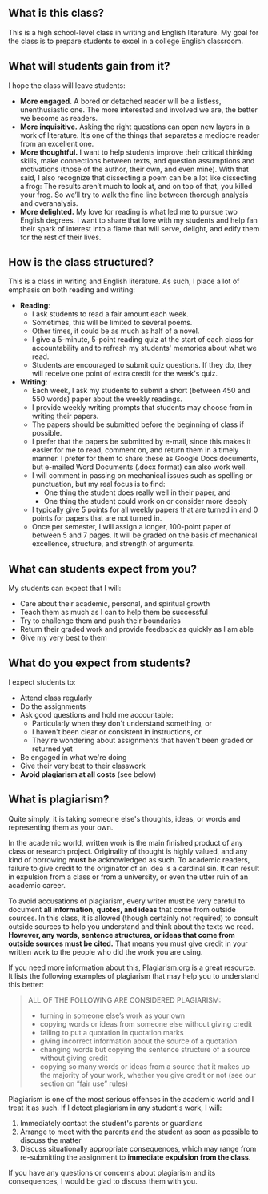 ## What is this class?
This is a high school-level class in writing and English literature. My goal for the class is to prepare students to excel in a college English classroom.

## What will students gain from it?
I hope the class will leave students:
- **More engaged.** A bored or detached reader will be a listless, unenthusiastic one. The more interested and involved we are, the better we become as readers.
- **More inquisitive.** Asking the right questions can open new layers in a work of literature. It’s one of the things that separates a mediocre reader from an excellent one.
- **More thoughtful.** I want to help students improve their critical thinking skills, make connections between texts, and question assumptions and motivations (those of the author, their own, and even mine). With that said, I also recognize that dissecting a poem can be a lot like dissecting a frog: The results aren’t much to look at, and on top of that, you killed your frog. So we’ll try to walk the fine line between thorough analysis and overanalysis.
- **More delighted.** My love for reading is what led me to pursue two English degrees. I want to share that love with my students and help fan their spark of interest into a flame that will serve, delight, and edify them for the rest of their lives.

## How is the class structured?
This is a class in writing and English literature. As such, I place a lot of emphasis on both reading and writing:
- **Reading**: 
  - I ask students to read a fair amount each week.
  - Sometimes, this will be limited to several poems.
  - Other times, it could be as much as half of a novel. 
  - I give a 5-minute, 5-point reading quiz at the start of each class for accountability and to refresh my students' memories about what we read.
  - Students are encouraged to submit quiz questions. If they do, they will receive one point of extra credit for the week's quiz. 
- **Writing**:
  - Each week, I ask my students to submit a short (between 450 and 550 words) paper about the weekly readings.
  - I provide weekly writing prompts that students may choose from in writing their papers. 
  - The papers should be submitted before the beginning of class if possible. 
  - I prefer that the papers be submitted by e-mail, since this makes it easier for me to read, comment on, and return them in a timely manner. I prefer for them to share these as Google Docs documents, but e-mailed Word Documents (.docx format) can also work well.
  - I will comment in passing on mechanical issues such as spelling or punctuation, but my real focus is to find:
    - One thing the student does really well in their paper, and
    - One thing the student could work on or consider more deeply
  - I typically give 5 points for all weekly papers that are turned in and 0 points for papers that are not turned in.
  - Once per semester, I will assign a longer, 100-point paper of between 5 and 7 pages. It will be graded on the basis of mechanical excellence, structure, and strength of arguments.

## What can students expect from you?
My students can expect that I will:
- Care about their academic, personal, and spiritual growth
- Teach them as much as I can to help them be successful
- Try to challenge them and push their boundaries
- Return their graded work and provide feedback as quickly as I am able
- Give my very best to them

## What do you expect from students?
I expect students to:
- Attend class regularly
- Do the assignments
- Ask good questions and hold me accountable:
  - Particularly when they don't understand something, or
  - I haven't been clear or consistent in instructions, or
  - They're wondering about assignments that haven't been graded or returned yet
- Be engaged in what we're doing
- Give their very best to their classwork
- **Avoid plagiarism at all costs** (see below)

## What is plagiarism?
Quite simply, it is taking someone else's thoughts, ideas, or words and representing them as your own. 

In the academic world, written work is the main finished product of any class or research project. Originality of thought is highly valued, and any kind of borrowing **must** be acknowledged as such. To academic readers, failure to give credit to the originator of an idea is a cardinal sin. It can result in expulsion from a class or from a university, or even the utter ruin of an academic career.

To avoid accusations of plagiarism, every writer must be very careful to document **all information, quotes, and ideas** that come from outside sources. In this class, it is allowed (though certainly not required) to consult outside sources to help you understand and think about the texts we read. **However, any words, sentence structures, or ideas that come from outside sources must be cited.** That means you must give credit in your written work to the people who did the work you are using.

If you need more information about this, [Plagiarism.org](https://www.plagiarism.org/) is a great resource. It lists the following examples of plagiarism that may help you to understand this better:
>ALL OF THE FOLLOWING ARE CONSIDERED PLAGIARISM:
><ul><li>turning in someone else’s work as your own
><li>copying words or ideas from someone else without giving credit
><li>failing to put a quotation in quotation marks
><li>giving incorrect information about the source of a quotation
><li>changing words but copying the sentence structure of a source without giving credit
><li>copying so many words or ideas from a source that it makes up the majority of your work, whether you give credit or not (see our section on “fair use” rules)</ul>

Plagiarism is one of the most serious offenses in the academic world and I treat it as such. If I detect plagiarism in any student's work, I will:
1. Immediately contact the student's parents or guardians
2. Arrange to meet with the parents and the student as soon as possible to discuss the matter
3. Discuss situationally appropriate consequences, which may range from re-submitting the assignment to **immediate expulsion from the class**.

If you have any questions or concerns about plagiarism and its consequences, I would be glad to discuss them with you.
